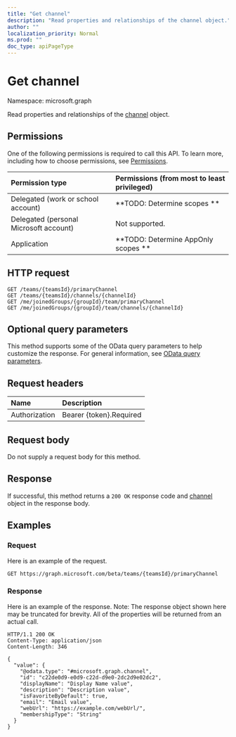 ```yaml
---
title: "Get channel"
description: "Read properties and relationships of the channel object."
author: ""
localization_priority: Normal
ms.prod: ""
doc_type: apiPageType
---
```


# Get channel

Namespace: microsoft.graph

Read properties and relationships of the [channel](../resources/channel.md) object.

## Permissions
One of the following permissions is required to call this API. To learn more, including how to choose permissions, see [Permissions](/concepts/permissions-reference.md).

|Permission type|Permissions (from most to least privileged)|
|:---|:---|
|Delegated (work or school account)|**TODO: Determine scopes **|
|Delegated (personal Microsoft account)|Not supported.|
|Application|**TODO: Determine AppOnly scopes **|

## HTTP request
<!-- {
  "blockType": "ignored"
}
-->
``` http
GET /teams/{teamsId}/primaryChannel
GET /teams/{teamsId}/channels/{channelId}
GET /me/joinedGroups/{groupId}/team/primaryChannel
GET /me/joinedGroups/{groupId}/team/channels/{channelId}
```

## Optional query parameters
This method supports some of the OData query parameters to help customize the response. For general information, see [OData query parameters](/graph/query-parameters).

## Request headers
|Name|Description|
|:---|:---|
|Authorization|Bearer {token}.Required|

## Request body
Do not supply a request body for this method.

## Response
If successful, this method returns a `200 OK` response code and [channel](../resources/channel.md) object in the response body.

## Examples

### Request
Here is an example of the request.
<!-- {
  "blockType": "request",
  "name": "get_channel"
}
-->
``` http
GET https://graph.microsoft.com/beta/teams/{teamsId}/primaryChannel
```

### Response
Here is an example of the response. Note: The response object shown here may be truncated for brevity. All of the properties will be returned from an actual call.
<!-- {
  "blockType": "response",
  "truncated": true,
  "@odata.type": "microsoft.graph.channel"
}
-->
``` http
HTTP/1.1 200 OK
Content-Type: application/json
Content-Length: 346

{
  "value": {
    "@odata.type": "#microsoft.graph.channel",
    "id": "c22de0d9-e0d9-c22d-d9e0-2dc2d9e02dc2",
    "displayName": "Display Name value",
    "description": "Description value",
    "isFavoriteByDefault": true,
    "email": "Email value",
    "webUrl": "https://example.com/webUrl/",
    "membershipType": "String"
  }
}
```

